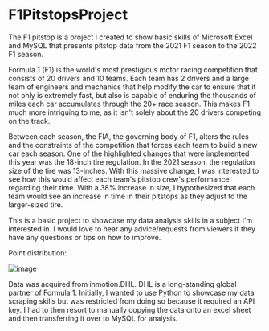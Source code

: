 # F1PitstopsProject
The F1 pitstop is a project I created to show basic skills of Microsoft Excel and MySQL that presents pitstop data from the 2021 F1 season to the 2022 F1 season.

Formula 1 (F1) is the world's most prestigious motor racing competition that consists of 20 drivers and 10 teams. 
Each team has 2 drivers and a large team of engineers and mechanics that help modify the car to ensure that it not only is extremely fast, but also is capable of enduring the thousands of miles each car accumulates through the 20+ race season.
This makes F1 much more intriguing to me, as it isn't solely about the 20 drivers competing on the track.

Between each season, the FIA, the governing body of F1, alters the rules and the constraints of the competition that forces each team to build a new car each season. One of the highlighted changes that were implemented this year was the 18-inch tire regulation. In the 2021 season, the regulation size of the tire was 13-inches. With this massive change, I was interested to see how this would affect each team's pitstop crew's performance regarding their time. With a 38% increase in size, I hypothesized that each team would see an increase in time in their pitstops as they adjust to the larger-sized tire.

This is a basic project to showcase my data analysis skills in a subject I'm interested in. I would love to hear any advice/requests from viewers if they have any questions or tips on how to improve.

Point distribution:

![image](https://user-images.githubusercontent.com/47574914/195957618-67e67f1a-4060-4531-afad-4d90f303097e.png)

Data was acquired from inmotion.DHL. DHL is a long-standing global partner of Formula 1. Initially, I wanted to use Python to showcase my data scraping skills but was restricted from doing so because it required an API key. I had to then resort to manually copying the data onto an excel sheet and then transferring it over to MySQL for analysis.
